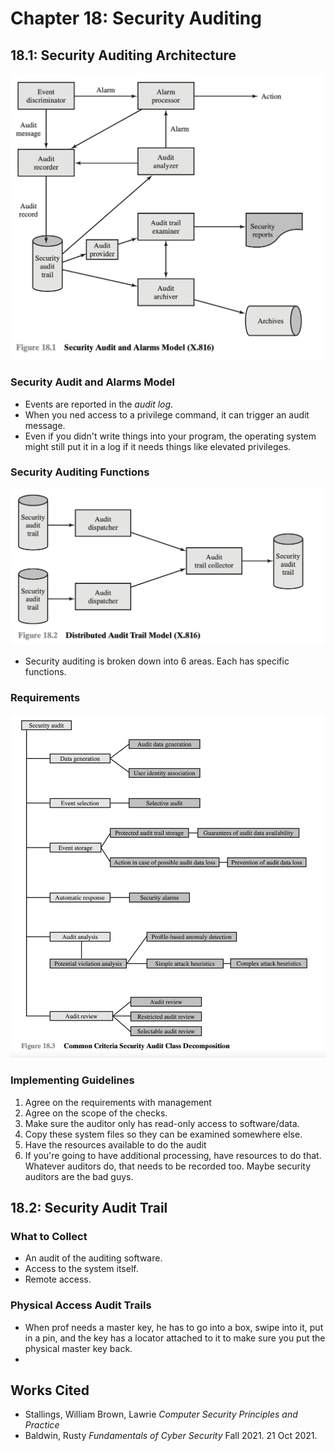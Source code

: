 # Chapter 18: Security Auditing

## 18.1: Security Auditing Architecture

![Source: Stalling et. al](<../../../.gitbook/assets/image (642) (1) (1) (1) (1) (1) (1).png>)

### Security Audit and Alarms Model

* Events are reported in the _audit log_.
* When you ned access to a privilege command, it can trigger an audit message.
* Even if you didn't write things into your program, the operating system might still put it in a log if it needs things like elevated privileges.

### Security Auditing Functions

![Src: stallings et. al](<../../../.gitbook/assets/image (639) (1) (1).png>)

* Security auditing is broken down into 6 areas. Each has specific functions.

### Requirements

![Source: stalling et. al](<../../../.gitbook/assets/image (643) (1) (1) (1) (1) (1) (1) (1) (1).png>)

### Implementing Guidelines

1. Agree on the requirements with management
2. Agree on the scope of the checks.
3. Make sure the auditor only has read-only access to software/data.
4. Copy these system files so they can be examined somewhere else.
5. Have the resources available to do the audit
6. If you're going to have additional processing, have resources to do that. Whatever auditors do, that needs to be recorded too. Maybe security auditors are the bad guys.



## 18.2: Security Audit Trail

### What to Collect

* An audit of the auditing software.&#x20;
* Access to the system itself.
* Remote access.

### Physical Access Audit Trails

* When prof needs a master key, he has to go into a box, swipe into it, put in a pin, and the key has a locator attached to it to make sure you put the physical master key back.
*



## Works Cited

* Stallings, William Brown, Lawrie _Computer Security Principles and Practice_
* Baldwin, Rusty _Fundamentals of Cyber Security_ Fall 2021. 21 Oct 2021.
